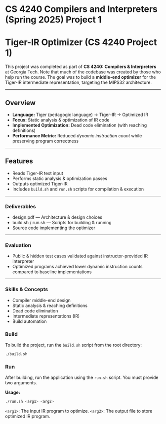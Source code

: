# CS 4240 Compilers and Interpreters (Spring 2025) Project 1

# Tiger-IR Optimizer (CS 4240 Project 1)

This project was completed as part of **CS 4240: Compilers & Interpreters** at Georgia Tech. Note that much of the codebase was created by those who help run the course.
The goal was to build a **middle-end optimizer** for the Tiger-IR intermediate representation, targeting the MIPS32 architecture.

---

## Overview

- **Language:** Tiger (pedagogic language) → Tiger-IR → Optimized IR  
- **Focus:** Static analysis & optimization of IR code  
- **Implemented Optimization:** Dead code elimination (with reaching definitions)  
- **Performance Metric:** Reduced *dynamic instruction count* while preserving program correctness  

---

## Features

- Reads Tiger-IR text input  
- Performs static analysis & optimization passes  
- Outputs optimized Tiger-IR  
- Includes `build.sh` and `run.sh` scripts for compilation & execution  

---

### Deliverables

- design.pdf — Architecture & design choices
- build.sh / run.sh — Scripts for building & running
- Source code implementing the optimizer

---

### Evaluation

- Public & hidden test cases validated against instructor-provided IR interpreter
- Optimized programs achieved lower dynamic instruction counts compared to baseline implementations

---

### Skills & Concepts

- Compiler middle-end design
- Static analysis & reaching definitions
- Dead code elimination
- Intermediate representations (IR)
- Build automation

### Build

To build the project, run the `build.sh` script from the root directory:

```sh
./build.sh
```

### Run

After building, run the application using the `run.sh` script. You must provide two arguments.

**Usage:**

```sh
./run.sh <arg1> <arg2>
```

`<arg1>`: The input IR program to optimize.
`<arg2>`: The output file to store optimized IR program.